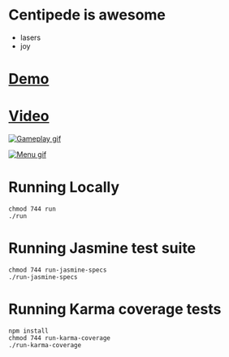 # Centipede is awesome
- lasers
- joy

# [Demo](http://centipede.matthewodle.com/index.html)

# [Video](https://www.youtube.com/watch?v=LNqIR2k6KcA)

[![Gameplay gif](https://gitlab.com/taciturn-pachyderm/centipede/blob/0726461d40cccef4a580b15f41f75d7d85faab3b/app/static/media/images/centipede.gif)](https://www.youtube.com/watch?v=LNqIR2k6KcA)

[![Menu gif](https://gitlab.com/taciturn-pachyderm/centipede/blob/17c6220340c669cd282f13bb022ce85a6b239d32/app/static/media/images/centipede-menu.gif)](https://www.youtube.com/watch?v=LNqIR2k6KcA)

# Running Locally

```
chmod 744 run
./run
```

# Running Jasmine test suite

```
chmod 744 run-jasmine-specs
./run-jasmine-specs
```

# Running Karma coverage tests

```
npm install
chmod 744 run-karma-coverage
./run-karma-coverage
```
